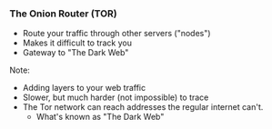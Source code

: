 ### The Onion Router (TOR)

* Route your traffic through other servers ("nodes")
* Makes it difficult to track you
* Gateway to "The Dark Web"

Note:

* Adding layers to your web traffic
* Slower, but much harder (not impossible) to trace
* The Tor network can reach addresses the regular internet can't.
    - What's known as "The Dark Web"
